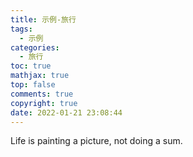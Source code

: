 ```yaml
---
title: 示例-旅行
tags:
  - 示例
categories:
  - 旅行
toc: true
mathjax: true
top: false
comments: true
copyright: true
date: 2022-01-21 23:08:44
---
```


Life is painting a picture, not doing a sum. 
